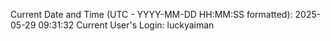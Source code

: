 Current Date and Time (UTC - YYYY-MM-DD HH:MM:SS formatted): 2025-05-29 09:31:32
Current User's Login: luckyaiman
